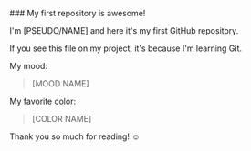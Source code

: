 \### My first repository is awesome!



I'm \[PSEUDO/NAME] and here it's my first GitHub repository.

If you see this file on my project, it's because I'm learning Git.



My mood:



> \[MOOD NAME]



My favorite color:



> \[COLOR NAME]



Thank you so much for reading! ☺

